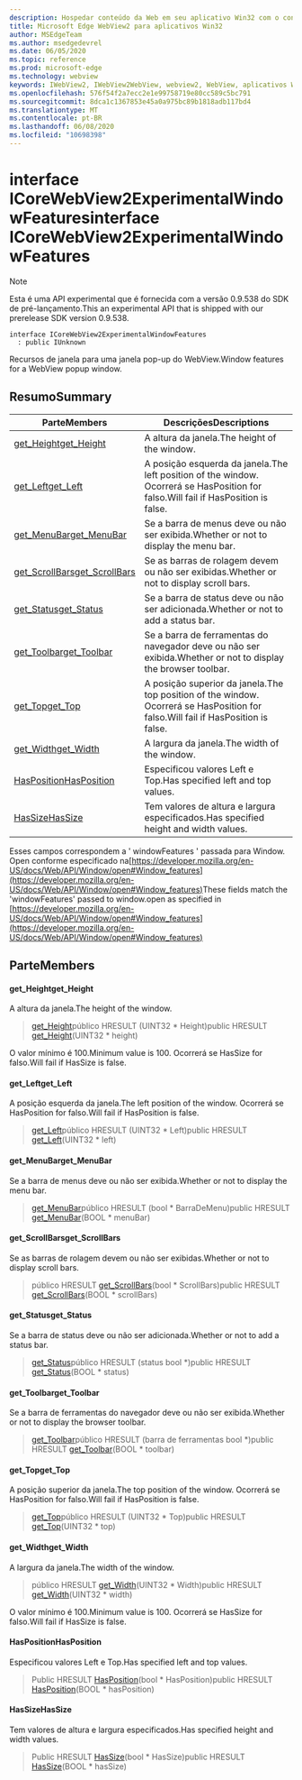 ```yaml
---
description: Hospedar conteúdo da Web em seu aplicativo Win32 com o controle WebView2 do Microsoft Edge
title: Microsoft Edge WebView2 para aplicativos Win32
author: MSEdgeTeam
ms.author: msedgedevrel
ms.date: 06/05/2020
ms.topic: reference
ms.prod: microsoft-edge
ms.technology: webview
keywords: IWebView2, IWebView2WebView, webview2, WebView, aplicativos Win32, Win32, Edge, ICoreWebView2, ICoreWebView2Controller, controle do navegador, HTML Edge
ms.openlocfilehash: 576f54f2a7ecc2e1e99758719e80cc589c5bc791
ms.sourcegitcommit: 8dca1c1367853e45a0a975bc89b1818adb117bd4
ms.translationtype: MT
ms.contentlocale: pt-BR
ms.lasthandoff: 06/08/2020
ms.locfileid: "10698398"
---
```

# <span data-ttu-id="9aa58-104">interface ICoreWebView2ExperimentalWindowFeatures</span><span class="sxs-lookup"><span data-stu-id="9aa58-104">interface ICoreWebView2ExperimentalWindowFeatures</span></span> 

> [!NOTE]
> <span data-ttu-id="9aa58-105">Esta é uma API experimental que é fornecida com a versão 0.9.538 do SDK de pré-lançamento.</span><span class="sxs-lookup"><span data-stu-id="9aa58-105">This an experimental API that is shipped with our prerelease SDK version 0.9.538.</span></span>

```
interface ICoreWebView2ExperimentalWindowFeatures
  : public IUnknown
```

<span data-ttu-id="9aa58-106">Recursos de janela para uma janela pop-up do WebView.</span><span class="sxs-lookup"><span data-stu-id="9aa58-106">Window features for a WebView popup window.</span></span>

## <span data-ttu-id="9aa58-107">Resumo</span><span class="sxs-lookup"><span data-stu-id="9aa58-107">Summary</span></span>

 <span data-ttu-id="9aa58-108">Parte</span><span class="sxs-lookup"><span data-stu-id="9aa58-108">Members</span></span>                        | <span data-ttu-id="9aa58-109">Descrições</span><span class="sxs-lookup"><span data-stu-id="9aa58-109">Descriptions</span></span>
--------------------------------|---------------------------------------------
[<span data-ttu-id="9aa58-110">get_Height</span><span class="sxs-lookup"><span data-stu-id="9aa58-110">get_Height</span></span>](#get_height) | <span data-ttu-id="9aa58-111">A altura da janela.</span><span class="sxs-lookup"><span data-stu-id="9aa58-111">The height of the window.</span></span>
[<span data-ttu-id="9aa58-112">get_Left</span><span class="sxs-lookup"><span data-stu-id="9aa58-112">get_Left</span></span>](#get_left) | <span data-ttu-id="9aa58-113">A posição esquerda da janela.</span><span class="sxs-lookup"><span data-stu-id="9aa58-113">The left position of the window.</span></span> <span data-ttu-id="9aa58-114">Ocorrerá se HasPosition for falso.</span><span class="sxs-lookup"><span data-stu-id="9aa58-114">Will fail if HasPosition is false.</span></span>
[<span data-ttu-id="9aa58-115">get_MenuBar</span><span class="sxs-lookup"><span data-stu-id="9aa58-115">get_MenuBar</span></span>](#get_menubar) | <span data-ttu-id="9aa58-116">Se a barra de menus deve ou não ser exibida.</span><span class="sxs-lookup"><span data-stu-id="9aa58-116">Whether or not to display the menu bar.</span></span>
[<span data-ttu-id="9aa58-117">get_ScrollBars</span><span class="sxs-lookup"><span data-stu-id="9aa58-117">get_ScrollBars</span></span>](#get_scrollbars) | <span data-ttu-id="9aa58-118">Se as barras de rolagem devem ou não ser exibidas.</span><span class="sxs-lookup"><span data-stu-id="9aa58-118">Whether or not to display scroll bars.</span></span>
[<span data-ttu-id="9aa58-119">get_Status</span><span class="sxs-lookup"><span data-stu-id="9aa58-119">get_Status</span></span>](#get_status) | <span data-ttu-id="9aa58-120">Se a barra de status deve ou não ser adicionada.</span><span class="sxs-lookup"><span data-stu-id="9aa58-120">Whether or not to add a status bar.</span></span>
[<span data-ttu-id="9aa58-121">get_Toolbar</span><span class="sxs-lookup"><span data-stu-id="9aa58-121">get_Toolbar</span></span>](#get_toolbar) | <span data-ttu-id="9aa58-122">Se a barra de ferramentas do navegador deve ou não ser exibida.</span><span class="sxs-lookup"><span data-stu-id="9aa58-122">Whether or not to display the browser toolbar.</span></span>
[<span data-ttu-id="9aa58-123">get_Top</span><span class="sxs-lookup"><span data-stu-id="9aa58-123">get_Top</span></span>](#get_top) | <span data-ttu-id="9aa58-124">A posição superior da janela.</span><span class="sxs-lookup"><span data-stu-id="9aa58-124">The top position of the window.</span></span> <span data-ttu-id="9aa58-125">Ocorrerá se HasPosition for falso.</span><span class="sxs-lookup"><span data-stu-id="9aa58-125">Will fail if HasPosition is false.</span></span>
[<span data-ttu-id="9aa58-126">get_Width</span><span class="sxs-lookup"><span data-stu-id="9aa58-126">get_Width</span></span>](#get_width) | <span data-ttu-id="9aa58-127">A largura da janela.</span><span class="sxs-lookup"><span data-stu-id="9aa58-127">The width of the window.</span></span>
[<span data-ttu-id="9aa58-128">HasPosition</span><span class="sxs-lookup"><span data-stu-id="9aa58-128">HasPosition</span></span>](#hasposition) | <span data-ttu-id="9aa58-129">Especificou valores Left e Top.</span><span class="sxs-lookup"><span data-stu-id="9aa58-129">Has specified left and top values.</span></span>
[<span data-ttu-id="9aa58-130">HasSize</span><span class="sxs-lookup"><span data-stu-id="9aa58-130">HasSize</span></span>](#hassize) | <span data-ttu-id="9aa58-131">Tem valores de altura e largura especificados.</span><span class="sxs-lookup"><span data-stu-id="9aa58-131">Has specified height and width values.</span></span>

<span data-ttu-id="9aa58-132">Esses campos correspondem a ' windowFeatures ' passada para Window. Open conforme especificado na[https://developer.mozilla.org/en-US/docs/Web/API/Window/open#Window_features](https://developer.mozilla.org/en-US/docs/Web/API/Window/open#Window_features)</span><span class="sxs-lookup"><span data-stu-id="9aa58-132">These fields match the 'windowFeatures' passed to window.open as specified in [https://developer.mozilla.org/en-US/docs/Web/API/Window/open#Window_features](https://developer.mozilla.org/en-US/docs/Web/API/Window/open#Window_features)</span></span>

## <span data-ttu-id="9aa58-133">Parte</span><span class="sxs-lookup"><span data-stu-id="9aa58-133">Members</span></span>

#### <span data-ttu-id="9aa58-134">get_Height</span><span class="sxs-lookup"><span data-stu-id="9aa58-134">get_Height</span></span> 

<span data-ttu-id="9aa58-135">A altura da janela.</span><span class="sxs-lookup"><span data-stu-id="9aa58-135">The height of the window.</span></span>

> <span data-ttu-id="9aa58-136">[get_Height](#get_height)público HRESULT (UINT32 \* Height)</span><span class="sxs-lookup"><span data-stu-id="9aa58-136">public HRESULT [get_Height](#get_height)(UINT32 \* height)</span></span>

<span data-ttu-id="9aa58-137">O valor mínimo é 100.</span><span class="sxs-lookup"><span data-stu-id="9aa58-137">Minimum value is 100.</span></span> <span data-ttu-id="9aa58-138">Ocorrerá se HasSize for falso.</span><span class="sxs-lookup"><span data-stu-id="9aa58-138">Will fail if HasSize is false.</span></span>

#### <span data-ttu-id="9aa58-139">get_Left</span><span class="sxs-lookup"><span data-stu-id="9aa58-139">get_Left</span></span> 

<span data-ttu-id="9aa58-140">A posição esquerda da janela.</span><span class="sxs-lookup"><span data-stu-id="9aa58-140">The left position of the window.</span></span> <span data-ttu-id="9aa58-141">Ocorrerá se HasPosition for falso.</span><span class="sxs-lookup"><span data-stu-id="9aa58-141">Will fail if HasPosition is false.</span></span>

> <span data-ttu-id="9aa58-142">[get_Left](#get_left)público HRESULT (UINT32 \* Left)</span><span class="sxs-lookup"><span data-stu-id="9aa58-142">public HRESULT [get_Left](#get_left)(UINT32 \* left)</span></span>

#### <span data-ttu-id="9aa58-143">get_MenuBar</span><span class="sxs-lookup"><span data-stu-id="9aa58-143">get_MenuBar</span></span> 

<span data-ttu-id="9aa58-144">Se a barra de menus deve ou não ser exibida.</span><span class="sxs-lookup"><span data-stu-id="9aa58-144">Whether or not to display the menu bar.</span></span>

> <span data-ttu-id="9aa58-145">[get_MenuBar](#get_menubar)público HRESULT (bool \* BarraDeMenu)</span><span class="sxs-lookup"><span data-stu-id="9aa58-145">public HRESULT [get_MenuBar](#get_menubar)(BOOL \* menuBar)</span></span>

#### <span data-ttu-id="9aa58-146">get_ScrollBars</span><span class="sxs-lookup"><span data-stu-id="9aa58-146">get_ScrollBars</span></span> 

<span data-ttu-id="9aa58-147">Se as barras de rolagem devem ou não ser exibidas.</span><span class="sxs-lookup"><span data-stu-id="9aa58-147">Whether or not to display scroll bars.</span></span>

> <span data-ttu-id="9aa58-148">público HRESULT [get_ScrollBars](#get_scrollbars)(bool \* ScrollBars)</span><span class="sxs-lookup"><span data-stu-id="9aa58-148">public HRESULT [get_ScrollBars](#get_scrollbars)(BOOL \* scrollBars)</span></span>

#### <span data-ttu-id="9aa58-149">get_Status</span><span class="sxs-lookup"><span data-stu-id="9aa58-149">get_Status</span></span> 

<span data-ttu-id="9aa58-150">Se a barra de status deve ou não ser adicionada.</span><span class="sxs-lookup"><span data-stu-id="9aa58-150">Whether or not to add a status bar.</span></span>

> <span data-ttu-id="9aa58-151">[get_Status](#get_status)público HRESULT (status bool \*)</span><span class="sxs-lookup"><span data-stu-id="9aa58-151">public HRESULT [get_Status](#get_status)(BOOL \* status)</span></span>

#### <span data-ttu-id="9aa58-152">get_Toolbar</span><span class="sxs-lookup"><span data-stu-id="9aa58-152">get_Toolbar</span></span> 

<span data-ttu-id="9aa58-153">Se a barra de ferramentas do navegador deve ou não ser exibida.</span><span class="sxs-lookup"><span data-stu-id="9aa58-153">Whether or not to display the browser toolbar.</span></span>

> <span data-ttu-id="9aa58-154">[get_Toolbar](#get_toolbar)público HRESULT (barra de ferramentas bool \*)</span><span class="sxs-lookup"><span data-stu-id="9aa58-154">public HRESULT [get_Toolbar](#get_toolbar)(BOOL \* toolbar)</span></span>

#### <span data-ttu-id="9aa58-155">get_Top</span><span class="sxs-lookup"><span data-stu-id="9aa58-155">get_Top</span></span> 

<span data-ttu-id="9aa58-156">A posição superior da janela.</span><span class="sxs-lookup"><span data-stu-id="9aa58-156">The top position of the window.</span></span> <span data-ttu-id="9aa58-157">Ocorrerá se HasPosition for falso.</span><span class="sxs-lookup"><span data-stu-id="9aa58-157">Will fail if HasPosition is false.</span></span>

> <span data-ttu-id="9aa58-158">[get_Top](#get_top)público HRESULT (UINT32 \* Top)</span><span class="sxs-lookup"><span data-stu-id="9aa58-158">public HRESULT [get_Top](#get_top)(UINT32 \* top)</span></span>

#### <span data-ttu-id="9aa58-159">get_Width</span><span class="sxs-lookup"><span data-stu-id="9aa58-159">get_Width</span></span> 

<span data-ttu-id="9aa58-160">A largura da janela.</span><span class="sxs-lookup"><span data-stu-id="9aa58-160">The width of the window.</span></span>

> <span data-ttu-id="9aa58-161">público HRESULT [get_Width](#get_width)(UINT32 \* Width)</span><span class="sxs-lookup"><span data-stu-id="9aa58-161">public HRESULT [get_Width](#get_width)(UINT32 \* width)</span></span>

<span data-ttu-id="9aa58-162">O valor mínimo é 100.</span><span class="sxs-lookup"><span data-stu-id="9aa58-162">Minimum value is 100.</span></span> <span data-ttu-id="9aa58-163">Ocorrerá se HasSize for falso.</span><span class="sxs-lookup"><span data-stu-id="9aa58-163">Will fail if HasSize is false.</span></span>

#### <span data-ttu-id="9aa58-164">HasPosition</span><span class="sxs-lookup"><span data-stu-id="9aa58-164">HasPosition</span></span> 

<span data-ttu-id="9aa58-165">Especificou valores Left e Top.</span><span class="sxs-lookup"><span data-stu-id="9aa58-165">Has specified left and top values.</span></span>

> <span data-ttu-id="9aa58-166">Public HRESULT [HasPosition](#hasposition)(bool \* HasPosition)</span><span class="sxs-lookup"><span data-stu-id="9aa58-166">public HRESULT [HasPosition](#hasposition)(BOOL \* hasPosition)</span></span>

#### <span data-ttu-id="9aa58-167">HasSize</span><span class="sxs-lookup"><span data-stu-id="9aa58-167">HasSize</span></span> 

<span data-ttu-id="9aa58-168">Tem valores de altura e largura especificados.</span><span class="sxs-lookup"><span data-stu-id="9aa58-168">Has specified height and width values.</span></span>

> <span data-ttu-id="9aa58-169">Public HRESULT [HasSize](#hassize)(bool \* HasSize)</span><span class="sxs-lookup"><span data-stu-id="9aa58-169">public HRESULT [HasSize](#hassize)(BOOL \* hasSize)</span></span>

